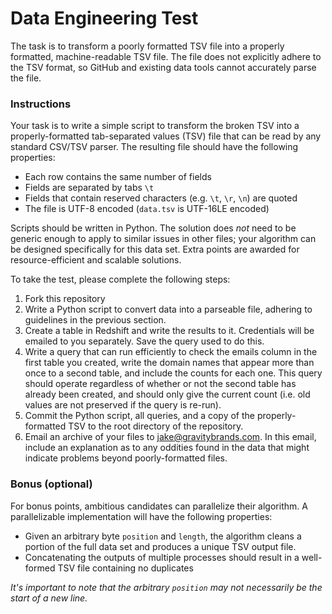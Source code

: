 # Data Engineering Test

The task is to transform a poorly formatted TSV file into a properly formatted, machine-readable TSV file. The file does not explicitly adhere to the TSV format, so GitHub and existing data tools cannot accurately parse the file.

### Instructions

Your task is to write a simple script to transform the broken TSV into a properly-formatted tab-separated values (TSV) file that can be read by any standard CSV/TSV parser. The resulting file should have the
following properties:

* Each row contains the same number of fields
* Fields are separated by tabs `\t`
* Fields that contain reserved characters (e.g. `\t`, `\r`, `\n`) are quoted
* The file is UTF-8 encoded (`data.tsv` is UTF-16LE encoded)

Scripts should be written in Python. The solution does *not*
need to be generic enough to apply to similar issues in other files; your algorithm can be designed specifically for this
data set. Extra points are awarded for resource-efficient and scalable solutions.

To take the test, please complete the following steps:

1. Fork this repository
2. Write a Python script to convert data into a parseable file, adhering to guidelines in the previous section.
3. Create a table in Redshift and write the results to it. Credentials will be emailed to you separately. Save the query used to do this.
4. Write a query that can run efficiently to check the emails column in the first table you created, write the domain names that appear more than once to a second table, and include the counts for each one. This query should operate regardless of whether or not the second table has already been created, and should only give the current count (i.e. old values are not preserved if the query is re-run).
5. Commit the Python script, all queries, and a copy of the properly-formatted TSV to the root directory of the repository.
6. Email an archive of your files to jake@gravitybrands.com. In this email, include an explanation as to any oddities found in the data that might indicate problems beyond poorly-formatted files.

### Bonus (optional)

For bonus points, ambitious candidates can parallelize their algorithm. A parallelizable implementation will
have the following properties:

* Given an arbitrary byte `position` and `length`, the algorithm cleans a portion of the full data set and produces
  a unique TSV output file.
* Concatenating the outputs of multiple processes should result in a well-formed TSV file containing no duplicates

*It's important to note that the arbitrary `position` may not necessarily be the start of a new line.*
